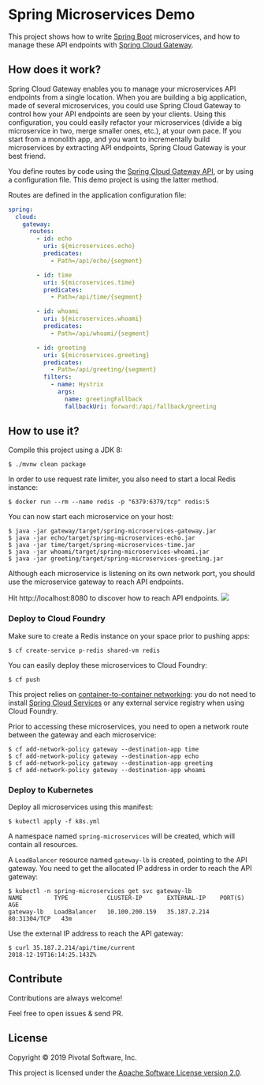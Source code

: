 # Spring Microservices Demo

This project shows how to write
[Spring Boot](http://spring.io/projects/spring-boot) microservices,
and how to manage these API endpoints with
[Spring Cloud Gateway](http://spring.io/projects/spring-cloud-gateway).

## How does it work?

Spring Cloud Gateway enables you to manage your microservices API
endpoints from a single location. When you are building a big application,
made of several microservices, you could use Spring Cloud Gateway
to control how your API endpoints are seen by your clients. Using this
configuration, you could easily refactor your microservices
(divide a big microservice in two, merge smaller ones, etc.), at your
own pace. If you start from a monolith app, and you want to incrementally
build microservices by extracting API endpoints, Spring Cloud Gateway
is your best friend.

You define routes by code using the
[Spring Cloud Gateway API](https://cloud.spring.io/spring-cloud-static/spring-cloud-gateway/2.0.2.RELEASE/single/spring-cloud-gateway.html),
or by using a configuration file. This demo project is using the latter method.

Routes are defined in the application configuration file:
```yaml
spring:
  cloud:
    gateway:
      routes:
        - id: echo
          uri: ${microservices.echo}
          predicates:
            - Path=/api/echo/{segment}

        - id: time
          uri: ${microservices.time}
          predicates:
            - Path=/api/time/{segment}

        - id: whoami
          uri: ${microservices.whoami}
          predicates:
            - Path=/api/whoami/{segment}

        - id: greeting
          uri: ${microservices.greeting}
          predicates:
            - Path=/api/greeting/{segment}
          filters:
            - name: Hystrix
              args:
                name: greetingFallback
                fallbackUri: forward:/api/fallback/greeting

```

## How to use it?

Compile this project using a JDK 8:
```shell
$ ./mvnw clean package
```

In order to use request rate limiter, you also need to start
a local Redis instance:
```shell
$ docker run --rm --name redis -p "6379:6379/tcp" redis:5
```

You can now start each microservice on your host:
```shell
$ java -jar gateway/target/spring-microservices-gateway.jar
$ java -jar echo/target/spring-microservices-echo.jar
$ java -jar time/target/spring-microservices-time.jar
$ java -jar whoami/target/spring-microservices-whoami.jar
$ java -jar greeting/target/spring-microservices-greeting.jar
```

Although each microservice is listening on its own network port,
you should use the microservice gateway to reach API endpoints.

Hit http://localhost:8080 to discover how to reach API endpoints.
<img src="https://imgur.com/download/oE26wdY"/>

### Deploy to Cloud Foundry

Make sure to create a Redis instance on your space prior
to pushing apps:
```shell
$ cf create-service p-redis shared-vm redis
```

You can easily deploy these microservices to Cloud Foundry:
```shell
$ cf push
```

This project relies on
[container-to-container networking](https://docs.cloudfoundry.org/concepts/understand-cf-networking.html):
you do not need to install
[Spring Cloud Services](https://docs.pivotal.io/spring-cloud-services/common/index.html)
or any external service registry when using Cloud Foundry.

Prior to accessing these microservices, you need to open a network route
between the gateway and each microservice:
```shell
$ cf add-network-policy gateway --destination-app time
$ cf add-network-policy gateway --destination-app echo
$ cf add-network-policy gateway --destination-app greeting
$ cf add-network-policy gateway --destination-app whoami
```

### Deploy to Kubernetes

Deploy all microservices using this manifest:
```shell
$ kubectl apply -f k8s.yml
```

A namespace named `spring-microservices` will be created, which will
contain all resources.

A `LoadBalancer` resource named `gateway-lb` is created, pointing to the
API gateway.
You need to get the allocated IP address in order to reach the API gateway:
```shell
$ kubectl -n spring-microservices get svc gateway-lb
NAME         TYPE           CLUSTER-IP       EXTERNAL-IP    PORT(S)        AGE
gateway-lb   LoadBalancer   10.100.200.159   35.187.2.214   80:31304/TCP   43m
```

Use the external IP address to reach the API gateway:
```shell
$ curl 35.187.2.214/api/time/current
2018-12-19T16:14:25.143Z%
```

## Contribute

Contributions are always welcome!

Feel free to open issues & send PR.

## License

Copyright &copy; 2019 Pivotal Software, Inc.

This project is licensed under the [Apache Software License version 2.0](https://www.apache.org/licenses/LICENSE-2.0).
